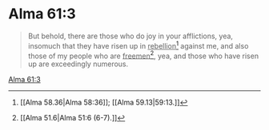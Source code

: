 # Alma 61:3

> But behold, there are those who do joy in your afflictions, yea, insomuch that they have risen up in <u>rebellion</u>[^a] against me, and also those of my people who are <u>freemen</u>[^b], yea, and those who have risen up are exceedingly numerous.

[Alma 61:3](https://www.churchofjesuschrist.org/study/scriptures/bofm/alma/61?lang=eng&id=p3#p3)


[^a]: [[Alma 58.36|Alma 58:36]]; [[Alma 59.13|59:13.]]
[^b]: [[Alma 51.6|Alma 51:6 (6-7).]]
